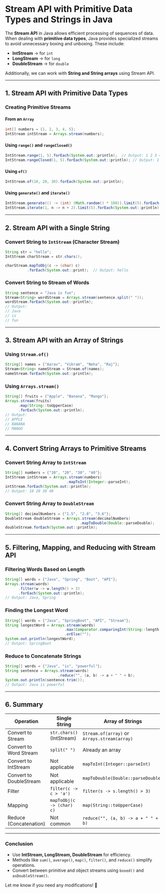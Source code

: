 # Stream API with Primitive Data Types and Strings in Java

The **Stream API** in Java allows efficient processing of sequences of data. When dealing with **primitive data types**, Java provides specialized streams to avoid unnecessary boxing and unboxing. These include:

- **IntStream** → for `int`
- **LongStream** → for `long`
- **DoubleStream** → for `double`

Additionally, we can work with **String and String arrays** using Stream API.

---

## 1. Stream API with Primitive Data Types
### Creating Primitive Streams
#### From an `Array`
```java
int[] numbers = {1, 2, 3, 4, 5};
IntStream intStream = Arrays.stream(numbers);
```

#### Using `range()` and `rangeClosed()`
```java
IntStream.range(1, 5).forEach(System.out::println);  // Output: 1 2 3 4
IntStream.rangeClosed(1, 5).forEach(System.out::println); // Output: 1 2 3 4 5
```

#### Using `of()`
```java
IntStream.of(10, 20, 30).forEach(System.out::println);
```

#### Using `generate()` and `iterate()`
```java
IntStream.generate(() -> (int) (Math.random() * 100)).limit(5).forEach(System.out::println);
IntStream.iterate(1, n -> n + 2).limit(5).forEach(System.out::println); // 1 3 5 7 9
```

---

## 2. Stream API with a Single String

### Convert String to `IntStream` (Character Stream)
```java
String str = "hello";
IntStream charStream = str.chars();

charStream.mapToObj(c -> (char) c)
          .forEach(System.out::print);  // Output: hello
```

### Convert String to Stream of Words
```java
String sentence = "Java is fun";
Stream<String> wordStream = Arrays.stream(sentence.split(" "));
wordStream.forEach(System.out::println);
// Output:
// Java
// is
// fun
```

---

## 3. Stream API with an Array of Strings
### Using `Stream.of()`
```java
String[] names = {"Aarav", "Vikram", "Neha", "Raj"};
Stream<String> nameStream = Stream.of(names);
nameStream.forEach(System.out::println);
```

### Using `Arrays.stream()`
```java
String[] fruits = {"Apple", "Banana", "Mango"};
Arrays.stream(fruits)
      .map(String::toUpperCase)
      .forEach(System.out::println);
// Output:
// APPLE
// BANANA
// MANGO
```

---

## 4. Convert String Arrays to Primitive Streams

### Convert String Array to `IntStream`
```java
String[] numbers = {"10", "20", "30", "40"};
IntStream intStream = Arrays.stream(numbers)
                            .mapToInt(Integer::parseInt);
intStream.forEach(System.out::println);
// Output: 10 20 30 40
```

### Convert String Array to `DoubleStream`
```java
String[] decimalNumbers = {"1.5", "2.8", "3.6"};
DoubleStream doubleStream = Arrays.stream(decimalNumbers)
                                  .mapToDouble(Double::parseDouble);
doubleStream.forEach(System.out::println);
```

---

## 5. Filtering, Mapping, and Reducing with Stream API

### Filtering Words Based on Length
```java
String[] words = {"Java", "Spring", "Boot", "API"};
Arrays.stream(words)
      .filter(w -> w.length() > 3)
      .forEach(System.out::println);
// Output: Java, Spring
```

### Finding the Longest Word
```java
String[] words = {"Java", "SpringBoot", "API", "Stream"};
String longestWord = Arrays.stream(words)
                           .max(Comparator.comparingInt(String::length))
                           .orElse("");
System.out.println(longestWord);
// Output: SpringBoot
```

### Reduce to Concatenate Strings
```java
String[] words = {"Java", "is", "powerful"};
String sentence = Arrays.stream(words)
                        .reduce("", (a, b) -> a + " " + b);
System.out.println(sentence.trim());
// Output: Java is powerful
```

---

## 6. Summary
| **Operation**        | **Single String** | **Array of Strings** |
|----------------------|-----------------|----------------------|
| Convert to Stream   | `str.chars()` (IntStream) | `Stream.of(array)` or `Arrays.stream(array)` |
| Convert to Word Stream | `split(" ")` | Already an array |
| Convert to IntStream | Not applicable | `mapToInt(Integer::parseInt)` |
| Convert to DoubleStream | Not applicable | `mapToDouble(Double::parseDouble)` |
| Filter              | `filter(c -> c > 'a')` | `filter(s -> s.length() > 3)` |
| Mapping            | `mapToObj(c -> (char) c)` | `map(String::toUpperCase)` |
| Reduce (Concatenation) | Not common | `reduce("", (a, b) -> a + " " + b)` |

---

### Conclusion
- Use **IntStream, LongStream, DoubleStream** for efficiency.
- Methods like `sum()`, `average()`, `map()`, `filter()`, and `reduce()` simplify operations.
- Convert between primitive and object streams using `boxed()` and `asDoubleStream()`.

Let me know if you need any modifications! 🚀

